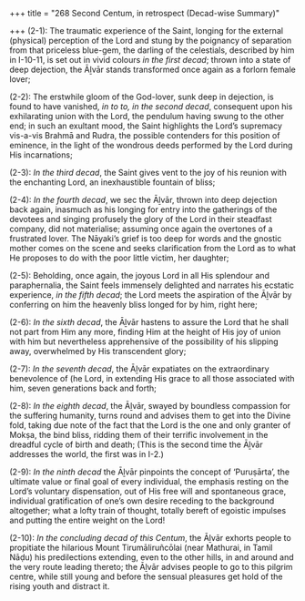 +++
title = "268 Second Centum, in retrospect (Decad-wise Summary)"

+++
(2-1): The traumatic experience of the Saint, longing for the external (physical) perception of the Lord and stung by the poignancy of separation from that priceless blue-gem, the darling of the celestials, described by him in I-10-11, is set out in vivid colours *in the first decad*; thrown into a state of deep dejection, the Āḻvār stands transformed once again as a forlorn female lover;

(2-2): The erstwhile gloom of the God-lover, sunk deep in dejection, is found to have vanished, *in to to, in the second decad*, consequent upon his exhilarating union with the Lord, the pendulum having swung to the other end; in such an exultant mood, the Saint highlights the Lord’s supremacy vis-a-vis Brahmā and Rudra, the possible contenders for this position of eminence, in the light of the wondrous deeds performed by the Lord during His incarnations;

(2-3): *In the third decad*, the Saint gives vent to the joy of his reunion with the enchanting Lord, an inexhaustible fountain of bliss;

(2-4): *In the fourth decad*, we sec the Āḻvār, thrown into deep dejection back again, inasmuch as his longing for entry into the gatherings of the devotees and singing profusely the glory of the Lord in their steadfast company, did not materialise; assuming once again the overtones of a frustrated lover. The Nāyaki’s grief is too deep for words and the gnostic mother comes on the scene and seeks clarification from the Lord as to what He proposes to do with the poor little victim, her daughter;

(2-5): Beholding, once again, the joyous Lord in all His splendour and paraphernalia, the Saint feels immensely delighted and narrates his ecstatic experience, *in the fifth decad*; the Lord meets the aspiration of the Āḻvār by conferring on him the heavenly bliss longed for by him, right here;

(2-6): *In the sixth decad*, the Āḻvār hastens to assure the Lord that he shall not part from Him any more, finding Him at the height of His joy of union with him but nevertheless apprehensive of the possibility of his slipping away, overwhelmed by His transcendent glory;

(2-7): *In the seventh decad*, the Āḻvār expatiates on the extraordinary benevolence of (he Lord, in extending His grace to all those associated with him, seven generations back and forth;

(2-8): *In the eighth decad*, the Āḻvār, swayed by boundless compassion for the suffering humanity, turns round and advises them to get into the Divine fold, taking due note of the fact that the Lord is the one and only granter of Mokṣa, the bind bliss, ridding them of their terrific involvement in the dreadful cycle of birth and death; (This is the second time the Āḻvār addresses the world, the first was in I-2.)

(2-9): *In the ninth decad* the Āḻvār pinpoints the concept of ‘Puruṣārta’, the ultimate value or final goal of every individual, the emphasis resting on the Lord’s voluntary dispensation, out of His free will and spontaneous grace, individual gratification of one’s own desire receding to the background altogether; what a lofty train of thought, totally bereft of egoistic impulses and putting the entire weight on the Lord!

(2-10): *In the concluding decad of this Centum*, the Āḻvār exhorts people to propitiate the hilarious Mount Tirumāliruñcōlai (near Mathurai, in Tamil Nāḍu) his predilections extending, even to the other hills, in and around and the very route leading thereto; the Āḻvār advises people to go to this pilgrim centre, while still young and before the sensual pleasures get hold of the rising youth and distract it.


